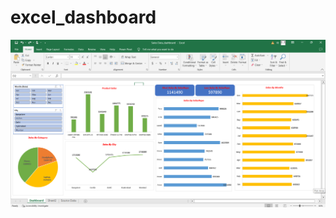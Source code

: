 # excel_dashboard

![excel dashboard](https://github.com/krishnateja-81/excel_dashboard/blob/master/dashboard_image.png)




